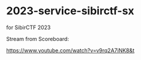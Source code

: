 # 2023-service-sibirctf-sx

for SibirCTF 2023

Stream from Scoreboard:

https://www.youtube.com/watch?v=v9rq2A7iNK8&t


